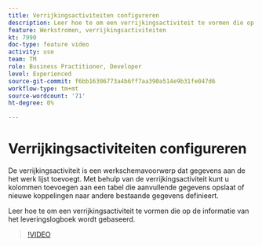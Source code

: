 ```yaml
---
title: Verrijkingsactiviteiten configureren
description: Leer hoe te om een verrijkingsactiviteit te vormen die op de informatie van het leveringslogboek wordt gebaseerd.
feature: Werkstromen, verrijkingsactiviteiten
kt: 7990
doc-type: feature video
activity: use
team: TM
role: Business Practitioner, Developer
level: Experienced
source-git-commit: f6bb16306773a4b6ff7aa390a514e9b31fe047d6
workflow-type: tm+mt
source-wordcount: '71'
ht-degree: 0%

---
```



# Verrijkingsactiviteiten configureren

De verrijkingsactiviteit is een werkschemavoorwerp dat gegevens aan de het werk lijst toevoegt. Met behulp van de verrijkingsactiviteit kunt u kolommen toevoegen aan een tabel die aanvullende gegevens opslaat of nieuwe koppelingen naar andere bestaande gegevens definieert.

Leer hoe te om een verrijkingsactiviteit te vormen die op de informatie van het leveringslogboek wordt gebaseerd.

>[!VIDEO](https://video.tv.adobe.com/v/25193?quality=12)
